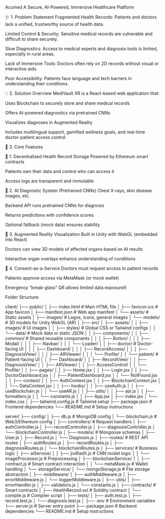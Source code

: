 Acumed
A Secure, AI-Powered, Immersive Healthcare Platform

🩺 1. Problem Statement
Fragmented Health Records: Patients and doctors lack a unified, trustworthy source of health data.

Limited Control & Security: Sensitive medical records are vulnerable and difficult to share securely.

Slow Diagnostics: Access to medical experts and diagnosis tools is limited, especially in rural areas.

Lack of Immersive Tools: Doctors often rely on 2D records without visual or interactive aids.

Poor Accessibility: Patients face language and tech barriers in understanding their conditions.

💡 2. Solution Overview
MediVault XR is a React-based web application that:

Uses Blockchain to securely store and share medical records

Offers AI-powered diagnostics via pretrained CNNs

Visualizes diagnoses in Augmented Reality

Includes multilingual support, gamified wellness goals, and real-time doctor-patient access control

🔐 3. Core Features

🔗 1. Decentralized Health Record Storage
Powered by Ethereum smart contracts

Patients own their data and control who can access it

Access logs are transparent and immutable

🧠 2. AI Diagnostic System (Pretrained CNNs)
Chest X-rays, skin disease images, etc.

Backend API runs pretrained CNNs for diagnosis

Returns predictions with confidence scores

Optional fallback (mock data) ensures stability

🩻 3. Augmented Reality Visualization
Built in Unity with WebGL (embedded into React)

Doctors can view 3D models of affected organs based on AI results

Interactive organ overlays enhance understanding of conditions

🛂 4. Consent-as-a-Service
Doctors must request access to patient records

Patients approve access via MetaMask (or mock wallet)

Emergency “break-glass” QR allows limited data exposureX


Folder Structure: 


client/
├── public/
│   ├── index.html          # Main HTML file
│   ├── favicon.ico         # App favicon
│   ├── manifest.json       # Web app manifest
│   └── assets/             # Static assets
│       ├── images/         # Logos, icons, general images
│       └── models/         # 3D models for Unity WebGL (AR)
│
├── src/
│   ├── assets/
│   │   ├── images/         # UI images
│   │   ├── styles/         # Global CSS or Tailwind configs
│   │   └── data/           # Mock data or static JSON
│
│   ├── components/
│   │   ├── common/         # Shared reusable components
│   │   │   ├── Button/
│   │   │   ├── Modal/
│   │   │   ├── Navbar/
│   │   │   └── Loader/
│   │   ├── doctor/         # Doctor-facing UI
│   │   │   ├── Dashboard/
│   │   │   ├── RecordAccess/
│   │   │   ├── DiagnosisView/
│   │   │   ├── ARViewer/
│   │   │   └── Profile/
│   │   └── patient/        # Patient-facing UI
│   │       ├── Dashboard/
│   │       ├── RecordView/
│   │       ├── DiagnosisView/
│   │       ├── ARViewer/
│   │       ├── AccessControl/
│   │       └── Profile/
│
│   ├── pages/
│   │   ├── Home.jsx
│   │   ├── Login.jsx
│   │   ├── DoctorDashboard.jsx
│   │   ├── PatientDashboard.jsx
│   │   └── NotFound.jsx
│
│   ├── context/
│   │   ├── AuthContext.jsx
│   │   ├── BlockchainContext.jsx
│   │   └── DataContext.jsx
│
│   ├── hooks/
│   │   ├── useAuth.js
│   │   ├── useBlockchain.js
│   │   └── useAR.js
│
│   ├── utils/
│   │   ├── api.js
│   │   ├── formatters.js
│   │   └── constants.js
│
│   ├── App.jsx
│   ├── index.jsx
│   └── index.css
│
├── tailwind.config.js      # Tailwind setup
├── package.json            # Frontend dependencies
└── README.md               # Setup instructions




server/
├── config/
│   ├── db.js               # MongoDB config
│   └── blockchain.js       # Web3/Ethereum config
│
├── controllers/            # Request handlers
│   ├── authController.js
│   ├── recordController.js
│   ├── diagnosisController.js
│   └── blockchainController.js
│
├── models/                 # Mongoose schemas
│   ├── User.js
│   ├── Record.js
│   └── Diagnosis.js
│
├── routes/                 # REST API routes
│   ├── authRoutes.js
│   ├── recordRoutes.js
│   ├── diagnosisRoutes.js
│   └── blockchainRoutes.js
│
├── services/               # Business logic
│   ├── aiService/
│   │   ├── jiviRadX.js         # CNN model logic
│   │   └── imageProcessor.js   # Preprocessing
│   ├── blockchainService/
│   │   ├── contract.js         # Smart contract interaction
│   │   └── metaMask.js         # Wallet handling
│   └── storageService/
│       └── mongoStorage.js     # File storage abstraction
│
├── middleware/
│   ├── authMiddleware.js
│   ├── errorMiddleware.js
│   └── loggerMiddleware.js
│
├── utils/
│   ├── errorHandler.js
│   ├── validators.js
│   └── constants.js
│
├── contracts/              # Smart contracts
│   ├── HealthRecord.sol    # Solidity contract
│   └── compile.js          # Compiler script
│
├── tests/
│   ├── auth.test.js
│   ├── record.test.js
│   └── diagnosis.test.js
│
├── .env                    # Environment variables
├── server.js               # Server entry point
├── package.json            # Backend dependencies
└── README.md               # Setup instructions